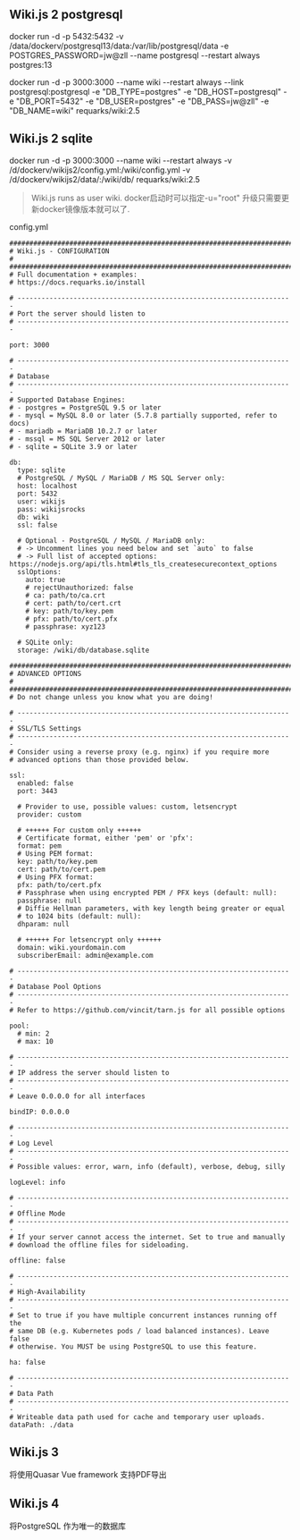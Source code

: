 

## Wiki.js 2 postgresql
docker run -d -p 5432:5432 -v /data/dockerv/postgresql13/data:/var/lib/postgresql/data -e POSTGRES_PASSWORD=jw@zll --name postgresql --restart always postgres:13

docker run -d -p 3000:3000 --name wiki --restart always --link postgresql:postgresql -e "DB_TYPE=postgres" -e "DB_HOST=postgresql" -e "DB_PORT=5432" -e "DB_USER=postgres" -e "DB_PASS=jw@zll" -e "DB_NAME=wiki" requarks/wiki:2.5

## Wiki.js 2 sqlite
docker run -d -p 3000:3000 --name wiki --restart always -v /d/dockerv/wikijs2/config.yml:/wiki/config.yml -v /d/dockerv/wikijs2/data/:/wiki/db/ requarks/wiki:2.5

> Wiki.js runs as user wiki. docker启动时可以指定-u="root"
升级只需要更新docker镜像版本就可以了.

config.yml
```
#######################################################################
# Wiki.js - CONFIGURATION                                             #
#######################################################################
# Full documentation + examples:
# https://docs.requarks.io/install

# ---------------------------------------------------------------------
# Port the server should listen to
# ---------------------------------------------------------------------

port: 3000

# ---------------------------------------------------------------------
# Database
# ---------------------------------------------------------------------
# Supported Database Engines:
# - postgres = PostgreSQL 9.5 or later
# - mysql = MySQL 8.0 or later (5.7.8 partially supported, refer to docs)
# - mariadb = MariaDB 10.2.7 or later
# - mssql = MS SQL Server 2012 or later
# - sqlite = SQLite 3.9 or later

db:
  type: sqlite
  # PostgreSQL / MySQL / MariaDB / MS SQL Server only:
  host: localhost
  port: 5432
  user: wikijs
  pass: wikijsrocks
  db: wiki
  ssl: false

  # Optional - PostgreSQL / MySQL / MariaDB only:
  # -> Uncomment lines you need below and set `auto` to false
  # -> Full list of accepted options: https://nodejs.org/api/tls.html#tls_tls_createsecurecontext_options
  sslOptions:
    auto: true
    # rejectUnauthorized: false
    # ca: path/to/ca.crt
    # cert: path/to/cert.crt
    # key: path/to/key.pem
    # pfx: path/to/cert.pfx
    # passphrase: xyz123

  # SQLite only:
  storage: /wiki/db/database.sqlite

#######################################################################
# ADVANCED OPTIONS                                                    #
#######################################################################
# Do not change unless you know what you are doing!

# ---------------------------------------------------------------------
# SSL/TLS Settings
# ---------------------------------------------------------------------
# Consider using a reverse proxy (e.g. nginx) if you require more
# advanced options than those provided below.

ssl:
  enabled: false
  port: 3443

  # Provider to use, possible values: custom, letsencrypt
  provider: custom

  # ++++++ For custom only ++++++
  # Certificate format, either 'pem' or 'pfx':
  format: pem
  # Using PEM format:
  key: path/to/key.pem
  cert: path/to/cert.pem
  # Using PFX format:
  pfx: path/to/cert.pfx
  # Passphrase when using encrypted PEM / PFX keys (default: null):
  passphrase: null
  # Diffie Hellman parameters, with key length being greater or equal
  # to 1024 bits (default: null):
  dhparam: null

  # ++++++ For letsencrypt only ++++++
  domain: wiki.yourdomain.com
  subscriberEmail: admin@example.com

# ---------------------------------------------------------------------
# Database Pool Options
# ---------------------------------------------------------------------
# Refer to https://github.com/vincit/tarn.js for all possible options

pool:
  # min: 2
  # max: 10

# ---------------------------------------------------------------------
# IP address the server should listen to
# ---------------------------------------------------------------------
# Leave 0.0.0.0 for all interfaces

bindIP: 0.0.0.0

# ---------------------------------------------------------------------
# Log Level
# ---------------------------------------------------------------------
# Possible values: error, warn, info (default), verbose, debug, silly

logLevel: info

# ---------------------------------------------------------------------
# Offline Mode
# ---------------------------------------------------------------------
# If your server cannot access the internet. Set to true and manually
# download the offline files for sideloading.

offline: false

# ---------------------------------------------------------------------
# High-Availability
# ---------------------------------------------------------------------
# Set to true if you have multiple concurrent instances running off the
# same DB (e.g. Kubernetes pods / load balanced instances). Leave false
# otherwise. You MUST be using PostgreSQL to use this feature.

ha: false

# ---------------------------------------------------------------------
# Data Path
# ---------------------------------------------------------------------
# Writeable data path used for cache and temporary user uploads.
dataPath: ./data
```
## Wiki.js 3
将使用Quasar Vue framework
支持PDF导出
## Wiki.js 4
将PostgreSQL 作为唯一的数据库

